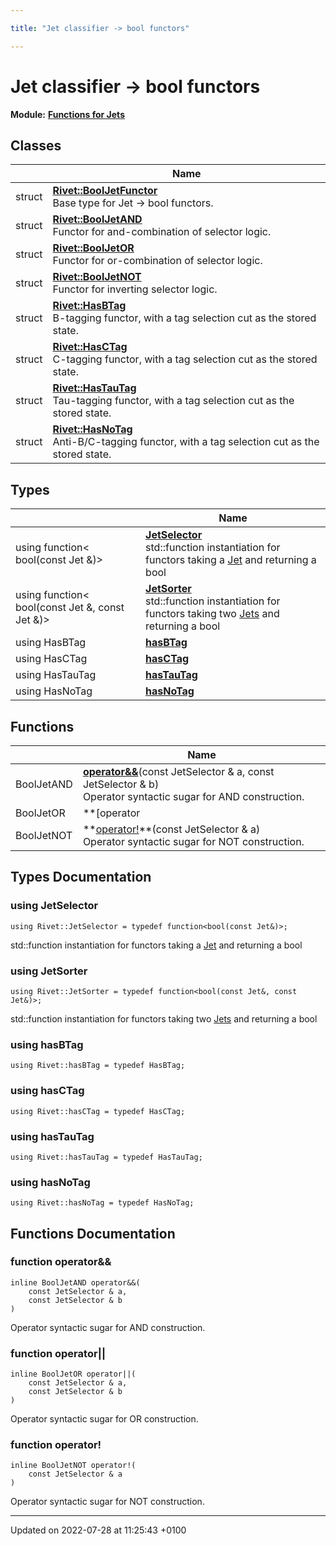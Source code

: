 ```yaml
---

title: "Jet classifier -> bool functors"

---
```


# Jet classifier -> bool functors

**Module:** **[Functions for Jets](http://example.org/modules/group__jetutils/)**



## Classes

|                | Name           |
| -------------- | -------------- |
| struct | **[Rivet::BoolJetFunctor](http://example.org/classes/structrivet_1_1booljetfunctor/)** <br>Base type for Jet -> bool functors.  |
| struct | **[Rivet::BoolJetAND](http://example.org/classes/structrivet_1_1booljetand/)** <br>Functor for and-combination of selector logic.  |
| struct | **[Rivet::BoolJetOR](http://example.org/classes/structrivet_1_1booljetor/)** <br>Functor for or-combination of selector logic.  |
| struct | **[Rivet::BoolJetNOT](http://example.org/classes/structrivet_1_1booljetnot/)** <br>Functor for inverting selector logic.  |
| struct | **[Rivet::HasBTag](http://example.org/classes/structrivet_1_1hasbtag/)** <br>B-tagging functor, with a tag selection cut as the stored state.  |
| struct | **[Rivet::HasCTag](http://example.org/classes/structrivet_1_1hasctag/)** <br>C-tagging functor, with a tag selection cut as the stored state.  |
| struct | **[Rivet::HasTauTag](http://example.org/classes/structrivet_1_1hastautag/)** <br>Tau-tagging functor, with a tag selection cut as the stored state.  |
| struct | **[Rivet::HasNoTag](http://example.org/classes/structrivet_1_1hasnotag/)** <br>Anti-B/C-tagging functor, with a tag selection cut as the stored state.  |

## Types

|                | Name           |
| -------------- | -------------- |
| using function< bool(const Jet &)> | **[JetSelector](http://example.org/modules/group__jetutils__j2bool/#using-jetselector)** <br>std::function instantiation for functors taking a <a href="http://example.org/classes/classrivet_1_1jet/">Jet</a> and returning a bool  |
| using function< bool(const Jet &, const Jet &)> | **[JetSorter](http://example.org/modules/group__jetutils__j2bool/#using-jetsorter)** <br>std::function instantiation for functors taking two <a href="http://example.org/classes/classrivet_1_1jets/">Jets</a> and returning a bool  |
| using HasBTag | **[hasBTag](http://example.org/modules/group__jetutils__j2bool/#using-hasbtag)**  |
| using HasCTag | **[hasCTag](http://example.org/modules/group__jetutils__j2bool/#using-hasctag)**  |
| using HasTauTag | **[hasTauTag](http://example.org/modules/group__jetutils__j2bool/#using-hastautag)**  |
| using HasNoTag | **[hasNoTag](http://example.org/modules/group__jetutils__j2bool/#using-hasnotag)**  |

## Functions

|                | Name           |
| -------------- | -------------- |
| BoolJetAND | **[operator&&](http://example.org/modules/group__jetutils__j2bool/#function-operator&&)**(const JetSelector & a, const JetSelector & b)<br>Operator syntactic sugar for AND construction.  |
| BoolJetOR | **[operator||](http://example.org/modules/group__jetutils__j2bool/#function-operator||)**(const JetSelector & a, const JetSelector & b)<br>Operator syntactic sugar for OR construction.  |
| BoolJetNOT | **[operator!](http://example.org/modules/group__jetutils__j2bool/#function-operator!)**(const JetSelector & a)<br>Operator syntactic sugar for NOT construction.  |

## Types Documentation

### using JetSelector

```
using Rivet::JetSelector = typedef function<bool(const Jet&)>;
```

std::function instantiation for functors taking a <a href="http://example.org/classes/classrivet_1_1jet/">Jet</a> and returning a bool 

### using JetSorter

```
using Rivet::JetSorter = typedef function<bool(const Jet&, const Jet&)>;
```

std::function instantiation for functors taking two <a href="http://example.org/classes/classrivet_1_1jets/">Jets</a> and returning a bool 

### using hasBTag

```
using Rivet::hasBTag = typedef HasBTag;
```


### using hasCTag

```
using Rivet::hasCTag = typedef HasCTag;
```


### using hasTauTag

```
using Rivet::hasTauTag = typedef HasTauTag;
```


### using hasNoTag

```
using Rivet::hasNoTag = typedef HasNoTag;
```



## Functions Documentation

### function operator&&

```
inline BoolJetAND operator&&(
    const JetSelector & a,
    const JetSelector & b
)
```

Operator syntactic sugar for AND construction. 

### function operator||

```
inline BoolJetOR operator||(
    const JetSelector & a,
    const JetSelector & b
)
```

Operator syntactic sugar for OR construction. 

### function operator!

```
inline BoolJetNOT operator!(
    const JetSelector & a
)
```

Operator syntactic sugar for NOT construction. 





-------------------------------

Updated on 2022-07-28 at 11:25:43 +0100